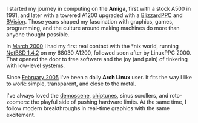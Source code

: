 I started my journey in computing on the **Amiga**, first with a stock A500 in 1991, and later with a towered A1200 upgraded with a [BlizzardPPC](http://amiga.resource.cx/exp/blizzardppc) and [BVision](http://amiga.resource.cx/exp/blizzardvision).
Those years shaped my fascination with graphics, games, programming, and the culture around making machines do more than anyone thought possible.

In [March 2000](https://twitter.com/encelo/status/1241380961079693315) I had my first real contact with the *nix world, running [NetBSD 1.4.2](http://www.netbsd.org/releases/formal-1.4/NetBSD-1.4.2.html) on my 68030 A1200, followed soon after by LinuxPPC 2000.
That opened the door to free software and the joy (and pain) of tinkering with low-level systems.

Since [February 2005](https://twitter.com/encelo/status/1235202504826277895) I've been a daily **Arch Linux** user. It fits the way I like to work: simple, transparent, and close to the metal.

I've always loved the [demoscene](https://en.wikipedia.org/wiki/Demoscene), [chiptunes](https://en.wikipedia.org/wiki/Chiptune), sinus scrollers, and roto-zoomers: the playful side of pushing hardware limits. At the same time, I follow modern breakthroughs in real-time graphics with the same excitement.

